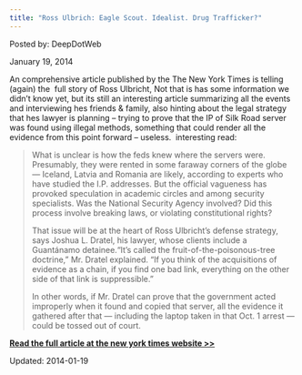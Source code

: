 ```yaml
---
title: "Ross Ulbrich: Eagle Scout. Idealist. Drug Trafficker?"
---
```


Posted by: DeepDotWeb

<span>January 19, 2014</span>
    

<p>An comprehensive article published by the The New York Times is telling (again) the  full story of Ross Ulbricht, Not that is has some information we didn&#8217;t know yet, but its still an interesting article summarizing all the events and interviewing hes friends &amp; family, also hinting about the legal strategy that hes lawyer is planning &#8211; trying to prove that the IP of Silk Road server was found using illegal methods, something that could render all the evidence from this point forward &#8211; useless.  interesting read:</p>
<blockquote>
<p itemprop="articleBody" data-para-count="451" data-total-count="19476">What is unclear is how the feds knew where the servers were. Presumably, they were rented in some faraway corners of the globe — Iceland, Latvia and Romania are likely, according to experts who have studied the I.P. addresses. But the official vagueness has provoked speculation in academic circles and among security specialists. Was the National Security Agency involved? Did this process involve breaking laws, or violating constitutional rights?</p>
<p itemprop="articleBody" data-para-count="388" data-total-count="19864">That issue will be at the heart of Ross Ulbricht’s defense strategy, says Joshua L. Dratel, his lawyer, whose clients include a Guantánamo detainee.“It’s called the fruit-of-the-poisonous-tree doctrine,” Mr. Dratel explained. “If you think of the acquisitions of evidence as a chain, if you find one bad link, everything on the other side of that link is suppressible.”</p>
<p itemprop="articleBody" data-para-count="241" data-total-count="20105">In other words, if Mr. Dratel can prove that the government acted improperly when it found and copied that server, all the evidence it gathered after that — including the laptop taken in that Oct. 1 arrest — could be tossed out of court.</p>
</blockquote>
<p><strong><a href="http://www.nytimes.com/2014/01/19/business/eagle-scout-idealist-drug-trafficker.html?hp&amp;_r=1" target="_blank">Read the full article at the new york times website &gt;&gt;</a></strong></p>
</div>

Updated: 2014-01-19
    
